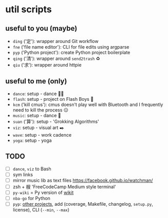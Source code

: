 # util scripts

## useful to you (maybe)

- `ding` ('定'): wrapper around Git workflow
- `fne` ('file name editor'): CLI for file edits using argparse
- `pyp` ('Python project'): create Python project boilerplate
- `qing` ('清'): wrapper around `send2trash` ♻️
- `qiu` ('求'): wrapper around httpie

## useful to me (only)

- `dance`: setup - dance 💃🏼
- `flash`: setup - project on Flash Boys 🏦
- `kcm` ('kill cmus'): cmus doesn't play well with Bluetooth and I frequently need to kill the process 😑
- `music`: setup - dance 🎹
- `suan` ('算'): setup - 'Grokking Algorithms'
- `viz`: setup - visual art ✒️
- `wave`: setup - work cadence
- `yoga`: setup - yoga

## TODO

- [ ] `dance`, `viz` to Bash
- [ ] sym links
- [ ] mirror music lib as text files https://facebook.github.io/watchman/
- [ ] zsh + 艘 'FreeCodeCamp Medium style terminal'
- [ ] `py-wiki` = Py version of [wikit](https://www.npmjs.com/package/wikit)
- [ ] `nba-go` for Python
- [ ] `pyp`: [other projects](https://github.com/reorx/project_sketch), add (coverage, Makefile, changelog, `setup.py`, license), CLI (`--min`, `--max`)
